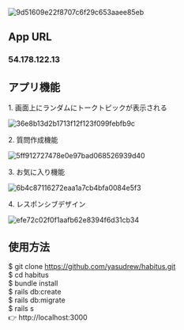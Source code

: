 
![9d51609e22f8707c6f29c653aaee85eb](https://user-images.githubusercontent.com/63987719/84096992-43c68780-aa3e-11ea-890b-0dda20486298.png)

## App URL

### 54.178.122.13

## アプリ機能
<p>1. 画面上にランダムにトークトピックが表示される</p>

![36e8b13d2b1713f12f123f099febfb9c](https://user-images.githubusercontent.com/63987719/84105107-4a5efa00-aa52-11ea-9bf0-43bce327a333.gif)

<p>2. 質問作成機能</p>

![5ff912727478e0e97bad068526939d40](https://user-images.githubusercontent.com/63987719/84098151-732ac380-aa41-11ea-95a7-8e17ab6a8b58.png)

<p>3. お気に入り機能</p>

![6b4c87116272eaa1a7cb4bfa0084e5f3](https://user-images.githubusercontent.com/63987719/84098123-5f7f5d00-aa41-11ea-98e4-d5f637316ed7.png)

<p>4. レスポンシブデザイン</p>

![efe72c02f0f1aafb62e8394f6d31cb34](https://user-images.githubusercontent.com/63987719/84098072-4676ac00-aa41-11ea-830e-c049b74ef3a9.png)

## 使用方法
$ git clone https://github.com/yasudrew/habitus.git<br>
$ cd habitus<br>
$ bundle install<br>
$ rails db:create<br>
$ rails db:migrate<br>
$ rails s<br>
👉 http://localhost:3000


